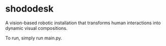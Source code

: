 # shododesk
A vision-based robotic installation that transforms human interactions into dynamic visual compositions.

To run, simply run main.py.

